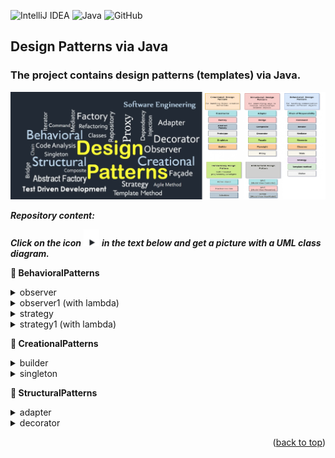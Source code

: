 ![IntelliJ IDEA](https://img.shields.io/badge/IntelliJIDEA-000000.svg?style=for-the-badge&logo=intellij-idea&logoColor=white)
![Java](https://img.shields.io/badge/java-%23ED8B00.svg?style=for-the-badge&logo=openjdk&logoColor=white)
![GitHub](https://img.shields.io/badge/github-%23121011.svg?style=for-the-badge&logo=github&logoColor=white)

## Design Patterns via Java

<a name="readme-top"></a>

### The project contains design patterns (templates) via Java.

<img src="images/patterns_rep.png" alt="drawing" width="1100"/>

***Repository content:***

***Click on the icon***
<img src="images/triangle.png" style="margin-bottom: 0px;" alt="drawing" width="25"/>
***in the text below and get a picture with a UML class diagram.***

<strong>&#128194; BehavioralPatterns </strong>

<!-- TABLE OF CONTENTS -->
<details>
  <summary>observer</summary>
  <ol>
<img src="images/observer.bmp" alt="drawing" width="800"/>
  </ol>
</details>

<!-- TABLE OF CONTENTS -->
<details>
  <summary>observer1 (with lambda)</summary>
  <ol>
<img src="images/observer1.bmp" alt="drawing" width="800"/>
  </ol>
</details>

<!-- TABLE OF CONTENTS -->
<details>
  <summary>strategy</summary>
  <ol>
<img src="images/strategy.bmp" alt="drawing" width="800"/>
  </ol>
</details>

<!-- TABLE OF CONTENTS -->
<details>
  <summary>strategy1 (with lambda)</summary>
  <ol>
<img src="images/strategy1.bmp" alt="drawing" width="1100"/>
  </ol>
</details>

<strong>&#128194; CreationalPatterns </strong>

<!-- TABLE OF CONTENTS -->
<details>
  <summary>builder</summary>
  <ol>
<img src="images/builder.bmp" alt="drawing" width="1100"/>
  </ol>
</details>

<!-- TABLE OF CONTENTS -->
<details>
  <summary>singleton</summary>
  <ol>
<img src="images/singleton.bmp" alt="drawing" width="600"/>
  </ol>
</details>

<strong>&#128194; StructuralPatterns </strong>

<!-- TABLE OF CONTENTS -->
<details>
  <summary>adapter</summary>
  <ol>
<img src="images/adapter.bmp" alt="drawing" width="1100"/>
  </ol>
</details>

<!-- TABLE OF CONTENTS -->
<details>
  <summary>decorator</summary>
  <ol>
<img src="images/decorator.bmp" alt="drawing" width="1100"/>
  </ol>
</details>

<p align="right">(<a href="#readme-top">back to top</a>)</p>